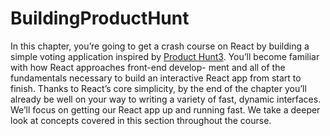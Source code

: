 # BuildingProductHunt



In this chapter, you’re going to get a crash course on React by building a simple voting application inspired by [Product Hunt3](https://www.producthunt.com/). 
You’ll become familiar with how React approaches front-end develop- ment and all of the fundamentals necessary to build an interactive React app from start to finish. 
Thanks to React’s core simplicity, by the end of the chapter you’ll already be well on your way to writing a variety of fast, dynamic interfaces.
We’ll focus on getting our React app up and running fast. We take a deeper look at concepts covered in this section throughout the course.